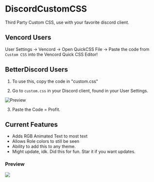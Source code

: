 # DiscordCustomCSS
Third Party Custom CSS, use with your favorite discord client.

## Vencord Users
User Settings -> Vencord -> Open QuickCSS File -> Paste the code from ``Custom CSS`` into the Vencord Quick CSS Editor!

## BetterDiscord Users
1. To use this, copy the code in "custom.css"

2. Go to ``custom.css`` in your Discord client, found in your User Settings.
<img src="https://cdn.discordapp.com/attachments/1093884973880193044/1126335458650116187/BD.png" alt="Preview" />

3. Paste the Code = Profit.

## Current Features
- Adds RGB Animated Text to most text
- Allows Role colors to still be seen
- Ability to add this to any theme.
- Might update, idk. Did this for fun. Star it if you want updates.

### Preview
![](preview.gif)
